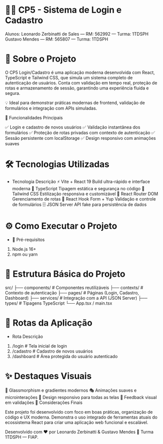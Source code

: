 # 👨‍💻 CP5 - Sistema de Login e Cadastro
Alunos:
Leonardo Zerbinatti de Sales — RM: 562992 — Turma: 1TDSPH
Gustavo Mendes — RM: 565807 — Turma: 1TDSPH

# 🚀 Sobre o Projeto
O CP5 Login/Cadastro é uma aplicação moderna desenvolvida com React, TypeScript e Tailwind CSS, que simula um sistema completo de autenticação de usuários.
Conta com validação em tempo real, proteção de rotas e armazenamento de sessão, garantindo uma experiência fluida e segura.

💡 Ideal para demonstrar práticas modernas de frontend, validação de formulários e integração com APIs simuladas.

🧩 Funcionalidades Principais

✅ Login e cadastro de novos usuários
✅ Validação instantânea dos formulários
✅ Proteção de rotas privadas com contexto de autenticação
✅ Sessão persistente com localStorage
✅ Design responsivo com animações suaves

# 🛠️ Tecnologias Utilizadas
- Tecnologia	Descrição
⚡ Vite + React 19	           Build ultra-rápido e interface moderna
🧠 TypeScript	                Tipagem estática e segurança no código
🎨 Tailwind CSS	                Estilização responsiva e customizável
🧭 React Router DOM	            Gerenciamento de rotas
📝 React Hook Form + Yup	    Validação e controle de formulários
🗄️ JSON Server	                 API fake para persistência de dados


# ⚙️ Como Executar o Projeto
- 🔧 Pré-requisitos

1. Node.js 16+
2. npm ou yarn

# 📁 Estrutura Básica do Projeto
src/
├── components/     # Componentes reutilizáveis
├── contexts/       # Contexto de autenticação
├── pages/          # Páginas (Login, Cadastro, Dashboard)
├── services/       # Integração com a API (JSON Server)
├── types/          # Tipagens TypeScript
└── App.tsx / main.tsx

# 🔗 Rotas da Aplicação
- Rota	Descrição
1. /login	        # Tela inicial de login
2. /cadastro	    # Cadastro de novos usuários
3. /dashboard	    # Área protegida do usuário autenticado

# ✨ Destaques Visuais

🩵 Glassmorphism e gradientes modernos
🎭 Animações suaves e microinterações
📱 Design responsivo para todas as telas
🔐 Feedback visual em validações
💬 Considerações Finais

Este projeto foi desenvolvido com foco em boas práticas, organização de código e UX moderna.
Demonstra o uso integrado de ferramentas atuais do ecossistema React para criar uma aplicação web funcional e escalável.

Desenvolvido com ❤️ por Leonardo Zerbinatti & Gustavo Mendes
📘 Turma 1TDSPH — FIAP.